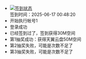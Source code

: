 - [![签到状态](https://github.com/li5bo5/Cloud189-Actions/actions/workflows/main.yml/badge.svg?branch=main)](https://github.com/li5bo5/Cloud189-Actions/actions/workflows/main.yml) <br> 签到时间：2025-06-17 00:48:20
- 开始执行帐号1
- 登录成功
- 已经签到过了，签到获得30M空间
- 第1抽奖成功：获得天翼云盘50M空间
- 第2抽奖失败，可能是次数不足了
- 第3抽奖失败，可能是次数不足了
